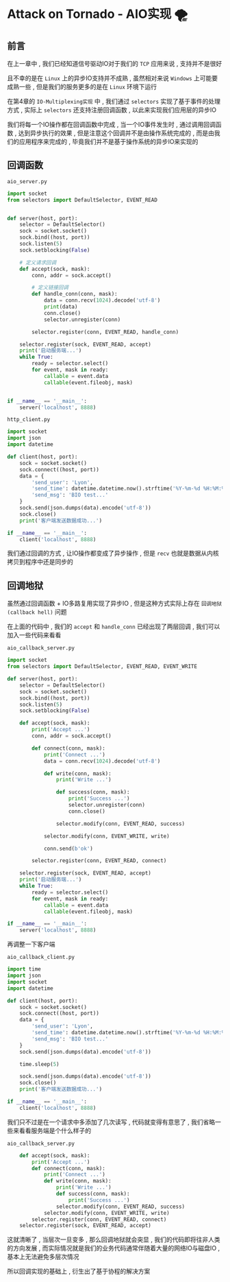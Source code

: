 # Attack on Tornado - AIO实现 🌪


<extoc></extoc>

## 前言

在上一章中 , 我们已经知道信号驱动IO对于我们的 `TCP` 应用来说 , 支持并不是很好

且不幸的是在 `Linux` 上的异步IO支持并不成熟 , 虽然相对来说 `Windows` 上可能要成熟一些 , 但是我们的服务更多的是在 `Linux` 环境下运行 

在第4章的 `IO-Multiplexing实现` 中 , 我们通过 `selectors` 实现了基于事件的处理方式 , 实际上 `selectors` 还支持注册回调函数 , 以此来实现我们应用层的异步IO

我们将每一个IO操作都在回调函数中完成 , 当一个IO事件发生时 , 通过调用回调函数 , 达到异步执行的效果 , 但是注意这个回调并不是由操作系统完成的 , 而是由我们的应用程序来完成的 , 毕竟我们并不是基于操作系统的异步IO来实现的

## 回调函数

`aio_server.py`

```python
import socket
from selectors import DefaultSelector, EVENT_READ


def server(host, port):
    selector = DefaultSelector()
    sock = socket.socket()
    sock.bind((host, port))
    sock.listen(5)
    sock.setblocking(False)

    # 定义请求回调
    def accept(sock, mask):
        conn, addr = sock.accept()

        # 定义链接回调
        def handle_conn(conn, mask):
            data = conn.recv(1024).decode('utf-8')
            print(data)
            conn.close()
            selector.unregister(conn)

        selector.register(conn, EVENT_READ, handle_conn)

    selector.register(sock, EVENT_READ, accept)
    print('启动服务端...')
    while True:
        ready = selector.select()
        for event, mask in ready:
            callable = event.data
            callable(event.fileobj, mask)


if __name__ == '__main__':
    server('localhost', 8888)
```

`http_client.py` 

```python
import socket
import json
import datetime

def client(host, port):
    sock = socket.socket()
    sock.connect((host, port))
    data = {
        'send_user': 'Lyon',
        'send_time': datetime.datetime.now().strftime('%Y-%m-%d %H:%M:%S'),
        'send_msg': 'BIO test...'
    }
    sock.send(json.dumps(data).encode('utf-8'))
    sock.close()
    print('客户端发送数据成功...')

if __name__ == '__main__':
    client('localhost', 8888)
```

我们通过回调的方式 , 让IO操作都变成了异步操作 , 但是 `recv` 也就是数据从内核拷贝到程序中还是同步的

## 回调地狱

虽然通过回调函数 + IO多路复用实现了异步IO , 但是这种方式实际上存在 `回调地狱(callback hell)` 问题

在上面的代码中 , 我们的 `accept` 和 `handle_conn` 已经出现了两层回调 , 我们可以加入一些代码来看看

`aio_callback_server.py`

```python
import socket
from selectors import DefaultSelector, EVENT_READ, EVENT_WRITE

def server(host, port):
    selector = DefaultSelector()
    sock = socket.socket()
    sock.bind((host, port))
    sock.listen(5)
    sock.setblocking(False)

    def accept(sock, mask):
        print('Accept ...')
        conn, addr = sock.accept()

        def connect(conn, mask):
            print('Connect ...')
            data = conn.recv(1024).decode('utf-8')

            def write(conn, mask):
                print('Write ...')

                def success(conn, mask):
                    print('Success ...')
                    selector.unregister(conn)
                    conn.close()

                selector.modify(conn, EVENT_READ, success)

            selector.modify(conn, EVENT_WRITE, write)

            conn.send(b'ok')

        selector.register(conn, EVENT_READ, connect)

    selector.register(sock, EVENT_READ, accept)
    print('启动服务端...')
    while True:
        ready = selector.select()
        for event, mask in ready:
            callable = event.data
            callable(event.fileobj, mask)

if __name__ == '__main__':
    server('localhost', 8888)
```

再调整一下客户端

`aio_callback_client.py`

```python
import time
import json
import socket
import datetime

def client(host, port):
    sock = socket.socket()
    sock.connect((host, port))
    data = {
        'send_user': 'Lyon',
        'send_time': datetime.datetime.now().strftime('%Y-%m-%d %H:%M:%S'),
        'send_msg': 'BIO test...'
    }
    sock.send(json.dumps(data).encode('utf-8'))

    time.sleep(5)

    sock.send(json.dumps(data).encode('utf-8'))
    sock.close()
    print('客户端发送数据成功...')

if __name__ == '__main__':
    client('localhost', 8888)
```

我们只不过是在一个请求中多添加了几次读写 , 代码就变得有意思了 , 我们省略一些来看看服务端是个什么样子的 

`aio_callback_server.py`

```python
    def accept(sock, mask):
        print('Accept ...')
        def connect(conn, mask):
            print('Connect ...')
            def write(conn, mask):
                print('Write ...')
                def success(conn, mask):
                    print('Success ...')
                selector.modify(conn, EVENT_READ, success)
            selector.modify(conn, EVENT_WRITE, write)
        selector.register(conn, EVENT_READ, connect)
    selector.register(sock, EVENT_READ, accept)
```

这就清晰了 , 当层次一旦变多 , 那么回调地狱就会突显 , 我们的代码即将往非人类的方向发展 , 而实际情况就是我们的业务代码通常伴随着大量的网络IO与磁盘IO , 基本上无法避免多层次情况

所以回调实现的基础上 , 衍生出了基于协程的解决方案